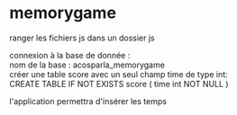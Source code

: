 # memorygame 
ranger les fichiers js dans un dossier js 

connexion à la base de donnée : <br> 
nom de la base : acosparla_memorygame <br>
créer une table score avec un seul champ time de type int: <br>
CREATE TABLE IF NOT EXISTS score (
  time int NOT NULL
) 


l'application permettra d'insérer les temps
